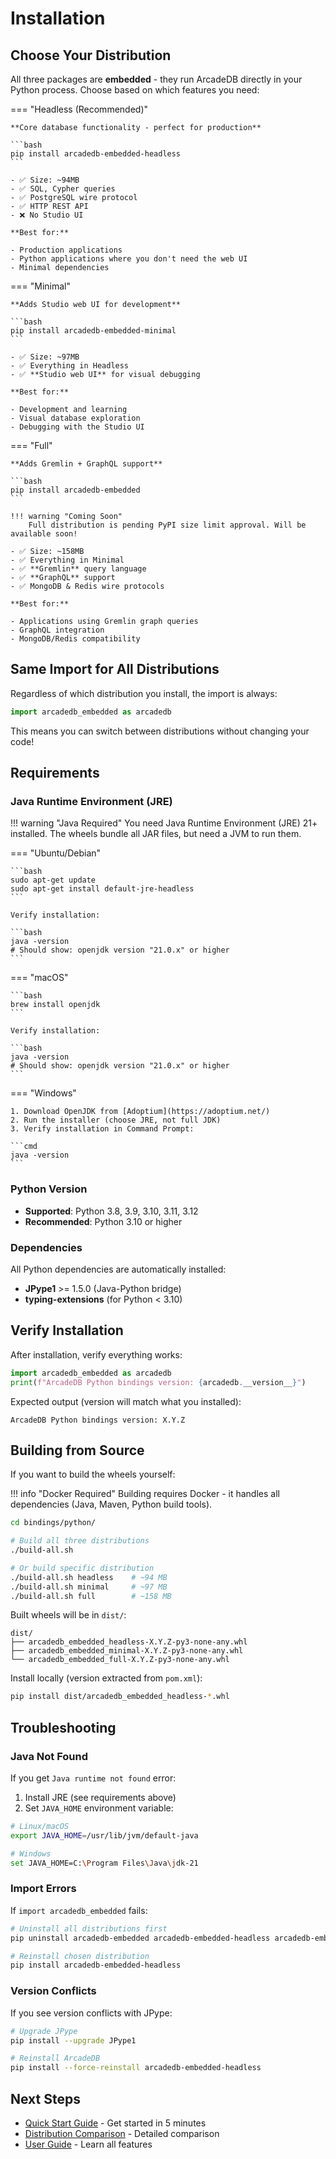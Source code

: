 # Installation

## Choose Your Distribution

All three packages are **embedded** - they run ArcadeDB directly in your Python process. Choose based on which features you need:

=== "Headless (Recommended)"

    **Core database functionality - perfect for production**

    ```bash
    pip install arcadedb-embedded-headless
    ```

    - ✅ Size: ~94MB
    - ✅ SQL, Cypher queries
    - ✅ PostgreSQL wire protocol
    - ✅ HTTP REST API
    - ❌ No Studio UI

    **Best for:**

    - Production applications
    - Python applications where you don't need the web UI
    - Minimal dependencies

=== "Minimal"

    **Adds Studio web UI for development**

    ```bash
    pip install arcadedb-embedded-minimal
    ```

    - ✅ Size: ~97MB
    - ✅ Everything in Headless
    - ✅ **Studio web UI** for visual debugging

    **Best for:**

    - Development and learning
    - Visual database exploration
    - Debugging with the Studio UI

=== "Full"

    **Adds Gremlin + GraphQL support**

    ```bash
    pip install arcadedb-embedded
    ```

    !!! warning "Coming Soon"
        Full distribution is pending PyPI size limit approval. Will be available soon!

    - ✅ Size: ~158MB
    - ✅ Everything in Minimal
    - ✅ **Gremlin** query language
    - ✅ **GraphQL** support
    - ✅ MongoDB & Redis wire protocols

    **Best for:**

    - Applications using Gremlin graph queries
    - GraphQL integration
    - MongoDB/Redis compatibility

## Same Import for All Distributions

Regardless of which distribution you install, the import is always:

```python
import arcadedb_embedded as arcadedb
```

This means you can switch between distributions without changing your code!

## Requirements

### Java Runtime Environment (JRE)

!!! warning "Java Required"
    You need Java Runtime Environment (JRE) 21+ installed. The wheels bundle all JAR files, but need a JVM to run them.

=== "Ubuntu/Debian"

    ```bash
    sudo apt-get update
    sudo apt-get install default-jre-headless
    ```

    Verify installation:

    ```bash
    java -version
    # Should show: openjdk version "21.0.x" or higher
    ```

=== "macOS"

    ```bash
    brew install openjdk
    ```

    Verify installation:

    ```bash
    java -version
    # Should show: openjdk version "21.0.x" or higher
    ```

=== "Windows"

    1. Download OpenJDK from [Adoptium](https://adoptium.net/)
    2. Run the installer (choose JRE, not full JDK)
    3. Verify installation in Command Prompt:

    ```cmd
    java -version
    ```

### Python Version

- **Supported**: Python 3.8, 3.9, 3.10, 3.11, 3.12
- **Recommended**: Python 3.10 or higher

### Dependencies

All Python dependencies are automatically installed:

- **JPype1** >= 1.5.0 (Java-Python bridge)
- **typing-extensions** (for Python < 3.10)

## Verify Installation

After installation, verify everything works:

```python
import arcadedb_embedded as arcadedb
print(f"ArcadeDB Python bindings version: {arcadedb.__version__}")
```

Expected output (version will match what you installed):

```
ArcadeDB Python bindings version: X.Y.Z
```

## Building from Source

If you want to build the wheels yourself:

!!! info "Docker Required"
    Building requires Docker - it handles all dependencies (Java, Maven, Python build tools).

```bash
cd bindings/python/

# Build all three distributions
./build-all.sh

# Or build specific distribution
./build-all.sh headless    # ~94 MB
./build-all.sh minimal     # ~97 MB
./build-all.sh full        # ~158 MB
```

Built wheels will be in `dist/`:

```
dist/
├── arcadedb_embedded_headless-X.Y.Z-py3-none-any.whl
├── arcadedb_embedded_minimal-X.Y.Z-py3-none-any.whl
└── arcadedb_embedded_full-X.Y.Z-py3-none-any.whl
```

Install locally (version extracted from `pom.xml`):

```bash
pip install dist/arcadedb_embedded_headless-*.whl
```

## Troubleshooting

### Java Not Found

If you get `Java runtime not found` error:

1. Install JRE (see requirements above)
2. Set `JAVA_HOME` environment variable:

```bash
# Linux/macOS
export JAVA_HOME=/usr/lib/jvm/default-java

# Windows
set JAVA_HOME=C:\Program Files\Java\jdk-21
```

### Import Errors

If `import arcadedb_embedded` fails:

```bash
# Uninstall all distributions first
pip uninstall arcadedb-embedded arcadedb-embedded-headless arcadedb-embedded-minimal

# Reinstall chosen distribution
pip install arcadedb-embedded-headless
```

### Version Conflicts

If you see version conflicts with JPype:

```bash
# Upgrade JPype
pip install --upgrade JPype1

# Reinstall ArcadeDB
pip install --force-reinstall arcadedb-embedded-headless
```

## Next Steps

- [Quick Start Guide](quickstart.md) - Get started in 5 minutes
- [Distribution Comparison](distributions.md) - Detailed comparison
- [User Guide](../guide/core/database.md) - Learn all features
